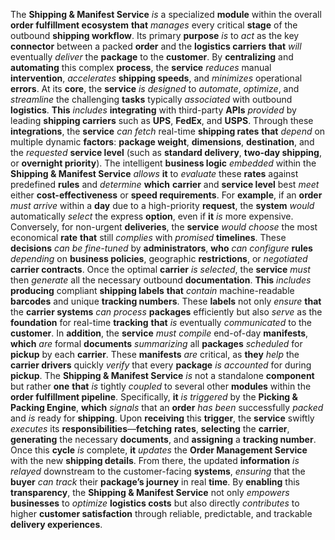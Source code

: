 The **Shipping & Manifest Service** *is* a specialized **module** within the overall **order fulfillment ecosystem** **that** *manages* every critical **stage** of the outbound **shipping workflow**. Its primary **purpose** *is* to *act* as the key **connector** between a packed **order** and the **logistics carriers** **that** *will* eventually *deliver* the **package** to the **customer**. By **centralizing** and **automating** this complex **process**, the **service** *reduces* manual **intervention**, *accelerates* **shipping speeds**, and *minimizes* operational **errors**.
At its **core**, the **service** *is designed* to *automate*, *optimize*, and *streamline* the challenging **tasks** typically *associated* with outbound **logistics**. **This** *includes* **integrating** with third-party **APIs** *provided* by leading **shipping carriers** such as **UPS**, **FedEx**, and **USPS**. Through these **integrations**, the **service** *can fetch* real-time **shipping rates** **that** *depend* on multiple dynamic **factors**: **package weight**, **dimensions**, **destination**, and the *requested* **service level** (such as **standard delivery**, **two-day shipping**, or **overnight priority**).
The intelligent **business logic** *embedded* within the **Shipping & Manifest Service** *allows* **it** to *evaluate* these **rates** against predefined **rules** and *determine* **which** **carrier** and **service level** best *meet* either **cost-effectiveness** or **speed requirements**. For **example**, if an **order** *must arrive* within a **day** due to a high-priority **request**, the **system** *would* automatically *select* the express **option**, even if **it** *is* more expensive. Conversely, for non-urgent **deliveries**, the **service** *would choose* the most economical **rate** **that** still *complies* with *promised* **timelines**. These **decisions** *can be fine-tuned* by **administrators**, **who** *can configure* **rules** *depending* on **business policies**, geographic **restrictions**, or *negotiated* **carrier contracts**.
Once the optimal **carrier** *is selected*, the **service** *must* then *generate* all the necessary outbound **documentation**. **This** *includes* **producing** compliant **shipping labels** **that** *contain* machine-readable **barcodes** and unique **tracking numbers**. These **labels** not only *ensure* **that** the **carrier systems** *can process* **packages** efficiently but also *serve* as the **foundation** for real-time **tracking** **that** *is* eventually *communicated* to the **customer**. In **addition**, the **service** *must compile* end-of-day **manifests**, **which** *are* formal **documents** *summarizing* all **packages** *scheduled* for **pickup** by each **carrier**. These **manifests** *are* critical, as **they** *help* the **carrier drivers** quickly *verify* that every **package** *is accounted* for during **pickup**.
The **Shipping & Manifest Service** *is* not a standalone **component** but rather **one** **that** *is* tightly *coupled* to several other **modules** within the **order fulfillment pipeline**. Specifically, **it** *is triggered* by the **Picking & Packing Engine**, **which** *signals* that an **order** *has been* successfully *packed* and *is* ready for **shipping**. Upon **receiving** this **trigger**, the **service** swiftly *executes* its **responsibilities**—**fetching** **rates**, **selecting** the **carrier**, **generating** the necessary **documents**, and **assigning** a **tracking number**. Once this **cycle** *is* complete, **it** *updates* the **Order Management Service** with the new **shipping details**.
From there, the updated **information** *is relayed* downstream to the customer-facing **systems**, *ensuring* that the **buyer** *can track* their **package’s journey** in real **time**. By **enabling** this **transparency**, the **Shipping & Manifest Service** not only *empowers* **businesses** to *optimize* **logistics costs** but also directly *contributes* to higher **customer satisfaction** through reliable, predictable, and trackable **delivery experiences**.



